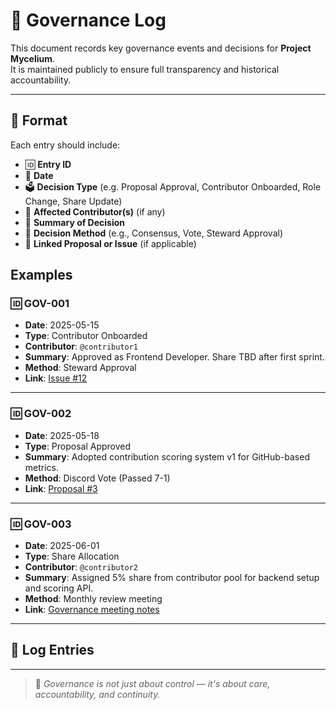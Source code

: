 # 📘 Governance Log

This document records key governance events and decisions for **Project Mycelium**.  
It is maintained publicly to ensure full transparency and historical accountability.

---

## 📅 Format

Each entry should include:

- 🆔 **Entry ID**
- 📆 **Date**
- 🗳️ **Decision Type** (e.g. Proposal Approval, Contributor Onboarded, Role Change, Share Update)
- 👥 **Affected Contributor(s)** (if any)
- 🧾 **Summary of Decision**
- 🧠 **Decision Method** (e.g., Consensus, Vote, Steward Approval)
- 🔗 **Linked Proposal or Issue** (if applicable)

## Examples

### 🆔 GOV-001
- **Date**: 2025-05-15  
- **Type**: Contributor Onboarded  
- **Contributor**: `@contributor1`  
- **Summary**: Approved as Frontend Developer. Share TBD after first sprint.  
- **Method**: Steward Approval  
- **Link**: [Issue #12](https://github.com/your-org/project-mycelium/issues/12)

---

### 🆔 GOV-002
- **Date**: 2025-05-18  
- **Type**: Proposal Approved  
- **Summary**: Adopted contribution scoring system v1 for GitHub-based metrics.  
- **Method**: Discord Vote (Passed 7-1)  
- **Link**: [Proposal #3](https://github.com/your-org/project-mycelium/issues/15)

---

### 🆔 GOV-003
- **Date**: 2025-06-01  
- **Type**: Share Allocation  
- **Contributor**: `@contributor2`  
- **Summary**: Assigned 5% share from contributor pool for backend setup and scoring API.  
- **Method**: Monthly review meeting  
- **Link**: [Governance meeting notes](./meeting-notes/2025-06-01.md)

---

## 📄 Log Entries



---

> 🧬 *Governance is not just about control — it's about care, accountability, and continuity.*

